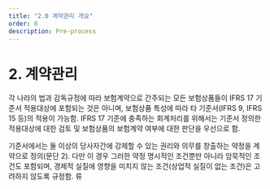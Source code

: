```yaml
---
title: "2.0 계약관리 개요"
order: 0
description: Pre-process
---
```



# 2. 계약관리

각 나라의 법과 감독규정에 따라 보험계약으로 간주되는 모든 보험상품들이 IFRS 17 기준서 적용대상에 포함되는 것은 아니며, 보험상품 특성에 따라 타 기준서(IFRS 9, IFRS 15 등)의 적용이 가능함. IFRS 17 기준에 충족하는 회계처리를 위해서는 기준서 정의한 적용대상에 대한 검토 및 보험상품의 보험계약 여부에 대한 판단을 우선으로 함.

기준서에서는 둘 이상의 당사자간에 강제할 수 있는 권리와 의무를 창출하는 약정을 계약으로 정의(문단 2). 다만 이 경우 그러한 약정 명시적인 조건뿐만 아니라 암묵적인 조건도 포함되며, 경제적 실질에 영향을 미치지 않는 조건(상업적 실질이 없는 조건)은 고려하지 않도록 규정함.
류
